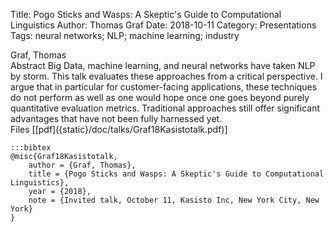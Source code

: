 Title: Pogo Sticks and Wasps: A Skeptic's Guide to Computational Linguistics
Author: Thomas Graf
Date: 2018-10-11
Category: Presentations
Tags: neural networks; NLP; machine learning; industry

<div markdown class="authors">
Graf, Thomas
</div>

<div markdown class="abstract">
<span id="abstract-title">Abstract</span>
Big Data, machine learning, and neural networks have taken NLP by storm.
This talk evaluates these approaches from a critical perspective.
I argue that in particular for customer-facing applications, these techniques do not perform as well as one would hope once one goes beyond purely quantitative evaluation metrics.
Traditional approaches still offer significant advantages that have not been fully harnessed yet. 
</div>

<div markdown class="files">
<span id="files-title">Files</span>
[[pdf]({static}/doc/talks/Graf18Kasistotalk.pdf)]
</div>

~~~
:::bibtex
@misc{Graf18Kasistotalk,
    author = {Graf, Thomas},
    title = {Pogo Sticks and Wasps: A Skeptic's Guide to Computational Linguistics},
    year = {2018},
    note = {Invited talk, October 11, Kasisto Inc, New York City, New York}
}
~~~
